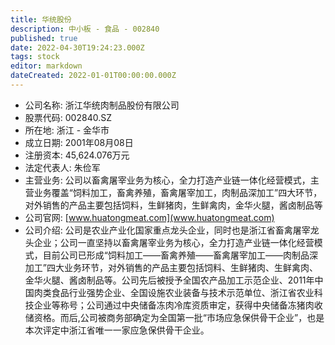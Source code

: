 ```yaml
---
title: 华统股份
description: 中小板 - 食品 - 002840
published: true
date: 2022-04-30T19:24:23.000Z
tags: stock
editor: markdown
dateCreated: 2022-01-01T00:00:00.000Z
---
```


- 公司名称: 浙江华统肉制品股份有限公司
- 股票代码: 002840.SZ
- 所在地: 浙江 - 金华市
- 成立日期: 2001年08月08日
- 注册资本: 45,624.076万元
- 法定代表人: 朱俭军
- 主营业务: 公司以畜禽屠宰业务为核心，全力打造产业链一体化经营模式，主营业务覆盖“饲料加工，畜禽养殖，畜禽屠宰加工，肉制品深加工”四大环节，对外销售的产品主要包括饲料，生鲜猪肉，生鲜禽肉，金华火腿，酱卤制品等
- 公司官网: [www.huatongmeat.com](www.huatongmeat.com)
- 公司介绍: 公司是农业产业化国家重点龙头企业，同时也是浙江省畜禽屠宰龙头企业；公司一直坚持以畜禽屠宰业务为核心，全力打造产业链一体化经营模式，目前公司已形成“饲料加工——畜禽养殖——畜禽屠宰加工——肉制品深加工”四大业务环节，对外销售的产品主要包括饲料、生鲜猪肉、生鲜禽肉、金华火腿、酱卤制品等。公司先后被授予全国农产品加工示范企业、2011年中国肉类食品行业强势企业、全国设施农业装备与技术示范单位、浙江省农业科技企业等称号；公司通过中央储备冻肉冷库资质审定，获得中央储备冻猪肉收储资格。而后,公司被商务部确定为全国第一批“市场应急保供骨干企业”，也是本次评定中浙江省唯一一家应急保供骨干企业。


